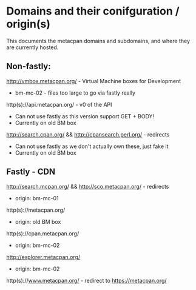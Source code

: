 # Domains and their conifguration / origin(s)

This documents the metacpan domains and subdomains, and where
they are currently hosted.

## Non-fastly:

http://vmbox.metacpan.org/ - Virtual Machine boxes for Development

  * bm-mc-02 - files too large to go via fastly really

http(s)://api.metacpan.org/ - v0 of the API

  * Can not use fastly as this version support GET + BODY!
  * Currently on old BM box

http://search.cpan.org/ && http://cpansearch.perl.org/ - redirects

  * Can not use fastly as we don't actually own these, just fake it
  * Currently on old BM box

## Fastly - CDN

http://search.mcpan.org/ && http://sco.metacpan.org/ - redirects

 * origin: bm-mc-01

http(s)://metacpan.org/

 * origin: old BM box

http(s)://cpan.metacpan.org/

 * origin: bm-mc-02

http://explorer.metacpan.org/

 * origin: bm-mc-02

http(s)://www.metacpan.org/ - redirect to https://metacpan.org/

